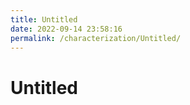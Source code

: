 ```yaml
---
title: Untitled
date: 2022-09-14 23:58:16
permalink: /characterization/Untitled/
---
```


# Untitled
